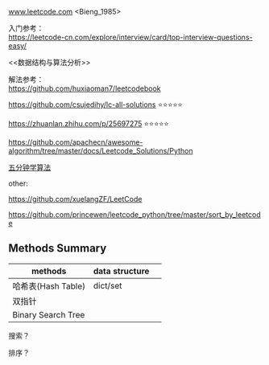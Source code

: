 www.leetcode.com <Bieng_1985>

入门参考：<br>https://leetcode-cn.com/explore/interview/card/top-interview-questions-easy/

<<数据结构与算法分析>>

解法参考：<br>https://github.com/huxiaoman7/leetcodebook

https://github.com/csujedihy/lc-all-solutions :star::star::star::star::star: 

https://zhuanlan.zhihu.com/p/25697275 :star::star::star::star::star: 

https://github.com/apachecn/awesome-algorithm/tree/master/docs/Leetcode_Solutions/Python

[五分钟学算法](http://mp.weixin.qq.com/mp/homepage?__biz=MzUyNjQxNjYyMg==&hid=3&sn=23b24165799e9ac04bf08073ee7b0a93&scene=18#wechat_redirect) 



other:

https://github.com/xuelangZF/LeetCode

https://github.com/princewen/leetcode_python/tree/master/sort_by_leetcode



## Methods Summary

| methods            | data structure |      |
| ------------------ | -------------- | ---- |
| 哈希表(Hash Table) | dict/set       |      |
| 双指针             |                |      |
| Binary Search Tree |                |      |



搜索？

排序？

